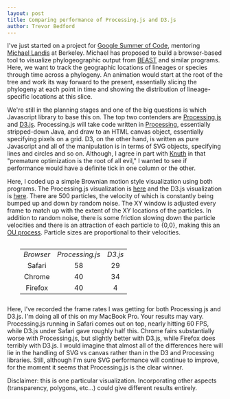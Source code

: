 ```yaml
---
layout: post
title: Comparing performance of Processing.js and D3.js
author: Trevor Bedford
---
```


I've just started on a project for [Google Summer of Code](http://code.google.com/soc/), mentoring [Michael Landis](https://plus.google.com/104602171363021110147) at Berkeley.  Michael has proposed to build a browser-based tool to visualize phylogeographic output from [BEAST](http://beast.bio.ed.ac.uk) and similar programs.  Here, we want to track the geographic locations of lineages or species through time across a phylogeny.  An animation would start at the root of the tree and work its way forward to the present, essentially slicing the phylogeny at each point in time and showing the distribution of lineage-specific locations at this slice.

We're still in the planning stages and one of the big questions is which Javascript library to base this on.  The top two contenders are [Processing.js](http://processingjs.org/) and [D3.js](http://d3js.org/).  Processing.js will take code written in [Processing](http://processing.org/), essentially stripped-down Java, and draw to an HTML canvas object, essentially specifying pixels on a grid.  D3, on the other hand, is written as pure Javascript and all of the manipulation is in terms of SVG objects, specifying lines and circles and so on.  Although, I agree in part with [Knuth](http://en.wikipedia.org/wiki/Donald_Knuth) in that "premature optimization is the root of all evil," I wanted to see if performance would have a definite tick in one column or the other.

Here, I coded up a simple Brownian motion style visualization using both programs.  The Processing.js visualization is [here](/performance/processing/) and the D3.js visualization is [here](/performance/d3/).  There are 500 particles, the velocity of which is constantly being bumped up and down by random noise.  The XY window is adjusted every frame to match up with the extent of the XY locations of the particles.  In addition to random noise, there is some friction slowing down the particle velocities and there is an attraction of each particle to {0,0}, making this an [OU process](http://en.wikipedia.org/wiki/Ornstein–Uhlenbeck_process).  Particle sizes are proportional to their velocities.

<table style="float:right; text-align:center; padding:0px 30px 10px 30px;" width=300>
<tr><td><em>Browser</em></td><td><em>Processing.js</em></td><td><em>D3.js</em></td></tr>
<tr><td>Safari</td><td>58</td><td>29</td></tr>
<tr><td>Chrome</td><td>40</td><td>34</td></tr>
<tr><td>Firefox</td><td>40</td><td>4</td></tr>			
</table>			

Here, I've recorded the frame rates I was getting for both Processing.js and D3.js.  I'm doing all of this on my MacBook Pro.  Your results may vary.  Processing.js running in Safari comes out on top, nearly hitting 60 FPS, while D3.js under Safari gave roughly half this.  Chrome fairs substantially worse with Processing.js, but slightly better with D3.js, while Firefox does terribly with D3.js.  I would imagine that almost all of the differences here will lie in the handling of SVG vs canvas rather than in the D3 and Processing libraries.  Still, although I'm sure SVG performance will continue to improve, for the moment it seems that Processing.js is the clear winner.

Disclaimer: this is one particular visualization.  Incorporating other aspects (transparency, polygons, etc...) could give different results entirely.

